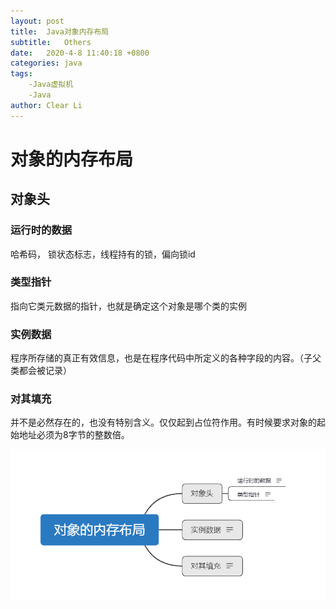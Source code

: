 ```yaml
---
layout: post
title:  Java对象内存布局
subtitle:   Others
date:   2020-4-8 11:40:18 +0800
categories: java
tags: 
	-Java虚拟机 
	-Java
author: Clear Li
---
```


# 对象的内存布局









## 对象头

### 运行时的数据

哈希码， 锁状态标志，线程持有的锁，偏向锁id

### 类型指针

指向它类元数据的指针，也就是确定这个对象是哪个类的实例

### 实例数据

程序所存储的真正有效信息，也是在程序代码中所定义的各种字段的内容。（子父类都会被记录）

### 对其填充

并不是必然存在的，也没有特别含义。仅仅起到占位符作用。有时候要求对象的起始地址必须为8字节的整数倍。

![](/img/1.png)



